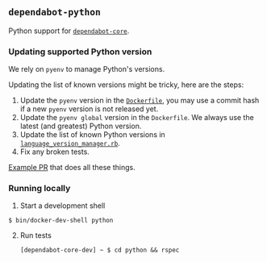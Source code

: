 ## `dependabot-python`

Python support for [`dependabot-core`][core-repo].

### Updating supported Python version

We rely on `pyenv` to manage Python's versions.

Updating the list of known versions might be tricky, here are the steps:

1. Update the `pyenv` version in the [`Dockerfile`](https://github.com/dependabot/dependabot-core/blob/main/python/Dockerfile), you may use a commit hash if a new `pyenv` version is not released yet.
2. Update the `pyenv global` version in the `Dockerfile`. We always use the latest (and greatest) Python version.
3. Update the list of known Python versions in [`language_version_manager.rb`](https://github.com/dependabot/dependabot-core/blob/main/python/lib/dependabot/python/language_version_manager.rb).
4. Fix any broken tests.

[Example PR](https://github.com/dependabot/dependabot-core/pull/7914) that does all these things.

### Running locally

1. Start a development shell

  ```shell
  $ bin/docker-dev-shell python
  ```

2. Run tests

   ```shell
   [dependabot-core-dev] ~ $ cd python && rspec
   ```

[core-repo]: https://github.com/dependabot/dependabot-core
